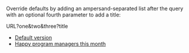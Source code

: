 Override defaults by adding an ampersand-separated list after the query with an optional fourth parameter to add a title:

URL?one&two&three?title

* [Default version](https://deanturpin.github.io/good_cheap_fast/)
* [Happy program managers this month](https://deanturpin.github.io/good_cheap_fast?Tim&Richard&Dave&Happy%20PMs%20in%20September:)
